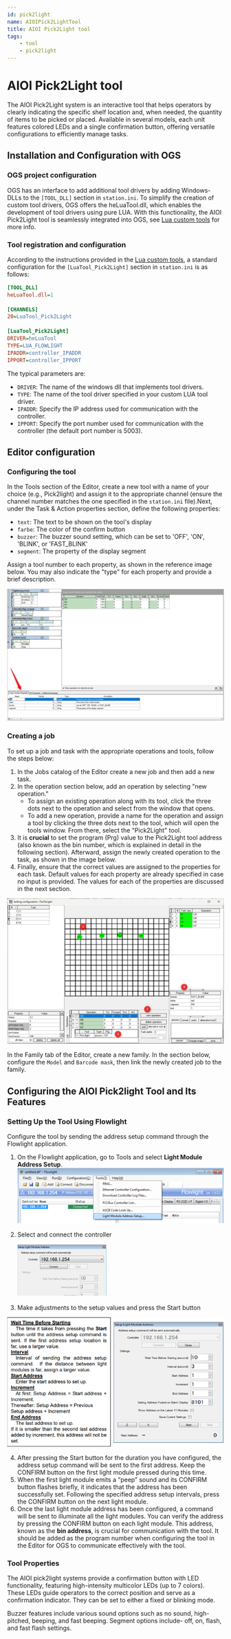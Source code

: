 ```yaml
---
id: pick2light
name: AIOIPick2LightTool
title: AIOI Pick2Light tool
tags:
    - tool
    - pick2light
---
```


# AIOI Pick2Light tool 

The AIOI Pick2Light system is an interactive tool that helps operators by clearly indicating the specific shelf location and, when needed, the quantity of items to be picked or placed. Available in several models, each unit features colored LEDs and a single confirmation button, offering versatile configurations to efficiently manage tasks. <!--links? to aioi H/W setup-->

## Installation and Configuration with OGS

### OGS project configuration

OGS has an interface to add additional tool drivers by adding Windows-DLLs to the `[TOOL_DLL]` section in `station.ini`. To simplify the creation of custom tool drivers, OGS offers the heLuaTool.dll, which enables the development of tool drivers using pure LUA. With this functionality, the AIOI Pick2Light tool is seamlessly integrated into OGS, see [Lua custom tools](../../v3/lua/customtools.md) for more info.

### Tool registration and configuration

According to the instructions provided in the [Lua custom tools](../../v3/lua/customtools.md), a standard configuration for the `[LuaTool_Pick2Light]` section in `station.ini` is as follows:

``` ini
[TOOL_DLL]
heLuaTool.dll=1 

[CHANNELS]
20=LuaTool_Pick2Light 

[LuaTool_Pick2Light]
DRIVER=heLuaTool
TYPE=LUA_FLOWLIGHT
IPADDR=controller_IPADDR
IPPORT=controller_IPPORT
```

The typical parameters are:

- `DRIVER`: The name of the windows dll that implements tool drivers.
- `TYPE`: The name of the tool driver specified in your custom LUA tool driver.
- `IPADDR`: Specify the IP address used for communication with the controller. 
- `IPPORT`: Specify the port number used for communication with the controller (the default port number is 5003).


## Editor configuration

### Configuring the tool

In the Tools section of the Editor, create a new tool with a name of your choice (e.g., Pick2light) and assign it to the appropriate channel (ensure the channel number matches the one specified in the `station.ini` file).Next, under the Task & Action properties section, define the following properties:
- `text`: The text to be shown on the tool's display
- `farbe`: The color of the confirm button
- `buzzer`: The buzzer sound setting, which can be set to 'OFF', 'ON', 'BLINK', or 'FAST_BLINK'
- `segment`: The property of the display segment

Assign a tool number to each property, as shown in the reference image below. You may also indicate the "type" for each property and provide a brief description.

![properties](resources/properties.png)



### Creating a job

To set up a job and task with the appropriate operations and tools, follow the steps below:

1. In the Jobs catalog of the Editor create a new job and then add a new task. 
2. In the operation section below, add an operation by selecting "new operation."
    -  To assign an existing operation along with its tool, click the three dots next to the operation and select from the window that opens.
    -  To add a new operation, provide a name for the operation and assign a tool by clicking the three dots next to the tool, which will open the tools window. From there, select the "Pick2Light" tool. 
3. It is **crucial** to set the program (Prg) value to the Pick2Light tool address (also known as the bin number, which is explained in detail in the following section). Afterward, assign the newly created operation to the task, as shown in the image below. 
4. Finally, ensure that the correct values are assigned to the properties for each task. Default values for each property are already specified in case no input is provided. The values for each of the properties are discussed in the next section.




![prg_specify](resources/prg_specify.png)

In the Family tab of the Editor, create a new family. In the section below, configure the `Model` and `Barcode mask`, then link the newly created job to the family.




## Configuring the AIOI Pick2light Tool and Its Features

### Setting Up the Tool Using Flowlight
Configure the tool by sending the address setup command through the Flowlight application.


1. On the Flowlight application, go to Tools and select **Light Module Address Setup**.
![flow_light1](resources/Flowlight-1.png)

2. Select and connect the controller

    ![flow_light2](resources/Flowlight-2.png)

3. Make adjustments to the setup values and press the Start button

![flow_light3](resources/Flowlight-3.png)

4. After pressing the Start button for the duration you have configured, the address setup command will be sent to the first address. Keep the CONFIRM button on the first light module pressed during this time.  
5. When the first light module emits a “peep” sound and its CONFIRM button flashes briefly, it indicates that the address has been successfully set. Following the specified address setup intervals, press the CONFIRM button on the next light module.  
6. Once the last light module address has been configured, a command will be sent to illuminate all the light modules. You can verify the address by pressing the CONFIRM button on each light module. This address, known as the **bin address**, is crucial for communication with the tool. It should be added as the program number when configuring the tool in the Editor for OGS to communicate effectively with the tool.

### Tool Properties
The AIOI pick2light systems provide a confirmation button with LED functionality, featuring high-intensity multicolor LEDs (up to 7 colors). These LEDs guide operators to the correct position and serve as a confirmation indicator. They can be set to either a fixed or blinking mode.

Buzzer features include various sound options such as no sound, high-pitched, beeping, and fast beeping. Segment options include- off, on, flash, and fast flash settings.


